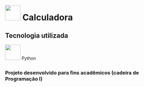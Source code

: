 <h1><img src="https://static-00.iconduck.com/assets.00/calculator-icon-410x512-brrm7zq1.png" style=width:50px>  Calculadora</h1>

<h2>Tecnologia utilizada</h2>
<span> <img src="https://cdn.jsdelivr.net/gh/devicons/devicon/icons/python/python-original.svg" style=width:50px> Python </span> <br>

##

<h3>Projeto desenvolvido para fins acadêmicos (cadeira de Programação I)</h3>
